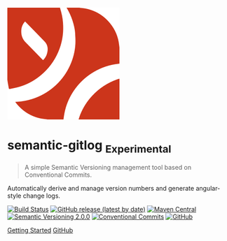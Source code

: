 ![logo](_media/yiteam_logo.svg)

# semantic-gitlog <sub>Experimental</sub>

> A simple Semantic Versioning management tool based on Conventional Commits.

Automatically derive and manage version numbers and generate angular-style change logs.

[![Build Status][1010]][1011]
[![GitHub release (latest by date)][1020]][1021]
[![Maven Central][1030]][1031]
[![Semantic Versioning 2.0.0][1040]][1041]
[![Conventional Commits][1050]][1051]
[![GitHub][1060]][1061]

[Getting Started](en-us/)
[GitHub](https://github.com/semantic-gitlog/semantic-gitlog)

[1010]: https://github.com/semantic-gitlog/semantic-gitlog/workflows/semantic-gitlog/badge.svg?branch=master
[1011]: https://github.com/semantic-gitlog/semantic-gitlog/actions
[1020]: https://img.shields.io/github/v/release/semantic-gitlog/semantic-gitlog
[1021]: https://github.com/semantic-gitlog/semantic-gitlog/releases
[1030]: https://img.shields.io/maven-central/v/team.yi.tools/semantic-gitlog
[1031]: https://search.maven.org/artifact/team.yi.tools/semantic-gitlog
[1040]: https://img.shields.io/badge/Semantic%20Versioning-2.0.0-brightgreen
[1041]: https://semver.org/
[1050]: https://img.shields.io/badge/Conventional%20Commits-1.0.0-yellow.svg
[1051]: https://conventionalcommits.org
[1060]: https://img.shields.io/github/license/semantic-gitlog/semantic-gitlog
[1061]: https://github.com/semantic-gitlog/semantic-gitlog/blob/master/LICENSE
